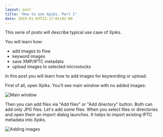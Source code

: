 ```yaml
---
layout: post
title: "How to use Xpiks. Part 1"
date: 2015-01-03T22:17:01+02:00
---
```


This serie of posts will describe typical use case of Xpiks.

You will learn how:
* add images to flow
* keyword images
* save XMP/IPTC metadata
* upload images to selected microstocks

In this post you will learn how to add images for keywording or upload.

First of all, open Xpiks. You'll see main window with no added images:

![Main window]({{site.url}}/images/howto/xpiks-qt-justopened.jpg)

Then you can add files via "Add files" or "Add directory" button. Both can add only JPG files. Let's add some files. When you select files or directories and open them an import dialog launches. It helps to import existing IPTC metadata into Xpiks.

![Adding images]({{site.url}}/images/howto/xpiks-qt-startimport.jpg)